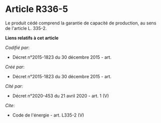 # Article R336-5

Le produit cédé comprend la garantie de capacité de production, au sens de l'article L. 335-2.

**Liens relatifs à cet article**

_Codifié par_:

  - Décret n°2015-1823 du 30 décembre 2015 - art.

_Créé par_:

  - Décret n°2015-1823 du 30 décembre 2015 - art.

_Cité par_:

  - Décret n°2020-453 du 21 avril 2020 - art. 1 (V)

_Cite_:

  - Code de l'énergie - art. L335-2 (V)
